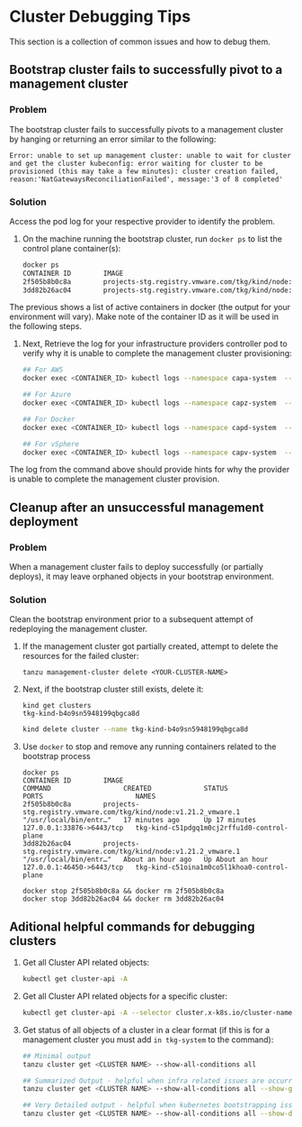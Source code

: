 # Cluster Debugging Tips

This section is a collection of common issues and how to debug them.

## Bootstrap cluster fails to successfully pivot to a management cluster

### Problem

The bootstrap cluster fails to successfully pivots to a management cluster by
hanging or returning an error similar to the following:

```shell
Error: unable to set up management cluster: unable to wait for cluster and get the cluster kubeconfig: error waiting for cluster to be provisioned (this may take a few minutes): cluster creation failed, reason:'NatGatewaysReconciliationFailed', message:'3 of 8 completed'
```

### Solution

Access the pod log for your respective provider to identify the problem.

1. On the machine running the bootstrap cluster, run `docker ps` to list the
   control plane container(s):

    ```sh
    docker ps
    CONTAINER ID        IMAGE                                                             COMMAND                  CREATED             STATUS              PORTS                       NAMES
    2f505b8b0c8a        projects-stg.registry.vmware.com/tkg/kind/node:v1.21.2_vmware.1   "/usr/local/bin/entr…"   17 minutes ago      Up 17 minutes       127.0.0.1:33876->6443/tcp   tkg-kind-c51pdgq1m0cj2rffu1d0-control-plane
    3dd82b26ac04        projects-stg.registry.vmware.com/tkg/kind/node:v1.21.2_vmware.1   "/usr/local/bin/entr…"   About an hour ago   Up About an hour    127.0.0.1:46450->6443/tcp   tkg-kind-c51oina1m0co5l1khoa0-control-plane
    ```

The previous shows a list of active containers in docker (the output for your
environment will vary). Make note of the container ID as it will be used in the
following steps.

1. Next, Retrieve the log for your infrastructure providers controller pod to verify why it is unable to complete
   the management cluster provisioning:

   ```sh
   ## For AWS
   docker exec <CONTAINER_ID> kubectl logs --namespace capa-system  --selector cluster.x-k8s.io/provider=infrastructure-aws,control-plane=controller-manager -c manager --kubeconfig /etc/kubernetes/admin.conf

   ## For Azure
   docker exec <CONTAINER_ID> kubectl logs --namespace capz-system  --selector cluster.x-k8s.io/provider=infrastructure-azure,control-plane=controller-manager -c manager --kubeconfig /etc/kubernetes/admin.conf

   ## For Docker
   docker exec <CONTAINER_ID> kubectl logs --namespace capd-system  --selector cluster.x-k8s.io/provider=infrastructure-docker,control-plane=controller-manager -c manager --kubeconfig /etc/kubernetes/admin.conf

   ## For vSphere
   docker exec <CONTAINER_ID> kubectl logs --namespace capv-system  --selector cluster.x-k8s.io/provider=infrastructure-vsphere,control-plane=controller-manager -c manager --kubeconfig /etc/kubernetes/admin.conf
   ```

The log from the command above should provide hints for why the provider is
unable to complete the management cluster provision.

## Cleanup after an unsuccessful management deployment

### Problem

When a management cluster fails to deploy successfully (or partially deploys),
it may leave orphaned objects in your bootstrap environment.

### Solution

Clean the bootstrap environment prior to a subsequent attempt of redeploying the
management cluster.

1. If the management cluster got partially created, attempt to delete the
   resources for the failed cluster:

    ```shell
    tanzu management-cluster delete <YOUR-CLUSTER-NAME>
    ```

1. Next, if the bootstrap cluster still exists, delete it:

    ```shell
    kind get clusters
    tkg-kind-b4o9sn5948199qbgca8d
    ```

    ```sh
    kind delete cluster --name tkg-kind-b4o9sn5948199qbgca8d
    ```

1. Use `docker` to stop and remove any running containers related to the
   bootstrap process

    ```shell
    docker ps
    CONTAINER ID        IMAGE                                                             COMMAND                  CREATED             STATUS              PORTS                       NAMES
    2f505b8b0c8a        projects-stg.registry.vmware.com/tkg/kind/node:v1.21.2_vmware.1   "/usr/local/bin/entr…"   17 minutes ago      Up 17 minutes       127.0.0.1:33876->6443/tcp   tkg-kind-c51pdgq1m0cj2rffu1d0-control-plane
    3dd82b26ac04        projects-stg.registry.vmware.com/tkg/kind/node:v1.21.2_vmware.1   "/usr/local/bin/entr…"   About an hour ago   Up About an hour    127.0.0.1:46450->6443/tcp   tkg-kind-c51oina1m0co5l1khoa0-control-plane
    ```

    ```shell
    docker stop 2f505b8b0c8a && docker rm 2f505b8b0c8a
    docker stop 3dd82b26ac04 && docker rm 3dd82b26ac04
    ```

## Aditional helpful commands for debugging clusters

1. Get all Cluster API related objects:

   ```sh
   kubectl get cluster-api -A
   ```

1. Get all Cluster API related objects for a specific cluster:

   ```sh
   kubectl get cluster-api -A --selector cluster.x-k8s.io/cluster-name=<CLUSTER NAME> -o wide
   ```

1. Get status of all objects of a cluster in a clear format (if this is for a management cluster you must add `in tkg-system` to the command):

   ```sh
   ## Minimal output
   tanzu cluster get <CLUSTER NAME> --show-all-conditions all

   ## Summarized Output - helpful when infra related issues are occurring
   tanzu cluster get <CLUSTER NAME> --show-all-conditions all --show-group-members

   ## Very Detailed output - helpful when kubernetes bootstrapping issues are occurring
   tanzu cluster get <CLUSTER NAME> --show-all-conditions all --show-details --show-group-members
   ```

